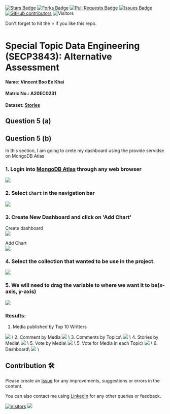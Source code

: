 <a href="https://github.com/drshahizan/SECP3843/stargazers"><img src="https://img.shields.io/github/stars/drshahizan/SECP3843" alt="Stars Badge"/></a>
<a href="https://github.com/drshahizan/SECP3843/network/members"><img src="https://img.shields.io/github/forks/drshahizan/SECP3843" alt="Forks Badge"/></a>
<a href="https://github.com/drshahizan/SECP3843/pulls"><img src="https://img.shields.io/github/issues-pr/drshahizan/SECP3843" alt="Pull Requests Badge"/></a>
<a href="https://github.com/drshahizan/SECP3843/issues"><img src="https://img.shields.io/github/issues/drshahizan/SECP3843" alt="Issues Badge"/></a>
<a href="https://github.com/drshahizan/SECP3843/graphs/contributors"><img alt="GitHub contributors" src="https://img.shields.io/github/contributors/drshahizan/SECP3843?color=2b9348"></a>
![Visitors](https://api.visitorbadge.io/api/visitors?path=https%3A%2F%2Fgithub.com%2Fdrshahizan%2FSECP3843&labelColor=%23d9e3f0&countColor=%23697689&style=flat)


Don't forget to hit the :star: if you like this repo.

# Special Topic Data Engineering (SECP3843): Alternative Assessment

#### Name: Vincent Boo Ee Khai
#### Matric No.: A20EC0231
#### Dataset: [Stories](https://github.com/drshahizan/dataset/tree/main/mongodb/07-stories)
## Question 5 (a)
## Question 5 (b)
In this section, I am going to crete my dashboard using the provide servidse on MongoDB Atlas
### 1. Login into [MongoDB Atlas](https://account.mongodb.com/account/login?nds=true) through any web browser
<img src="https://github.com/drshahizan/SECP3843/assets/120615951/2f8bd64a-a420-493d-8791-97c1cc0a5fb0"/>

### 2. Select `Chart` in the navigation bar
<img src="https://github.com/drshahizan/SECP3843/assets/120615951/2abffb6f-befa-4c77-9a40-8d9c167be5de"/>

### 3. Create New Dashboard and click on 'Add Chart'
Create dashboard\
<img src="https://github.com/drshahizan/SECP3843/assets/120615951/ecece719-b236-4c84-84c5-0a8832479c32"></img>

Add Chart\
<img src="https://github.com/drshahizan/SECP3843/assets/120615951/ff3edd76-3303-40a1-bc67-e0f7b951fa7f"/>

### 4. Select the collection that wanted to be use in the project.
<img src="https://github.com/drshahizan/SECP3843/assets/120615951/458daa91-2e11-4cb5-9ac9-d2318e5c8f65"/>

### 5. We will need to drag the variable to where we want it to be(x-axis, y-axis)
<img src="https://github.com/drshahizan/SECP3843/assets/120615951/14d2bf72-1e2e-4ed8-a8c6-8ce75e401442"/>

### Results:
1. Media published by Top 10 Writters
<img src="https://github.com/drshahizan/SECP3843/assets/120615951/f7f66aba-8e97-475a-95f3-24594ff89627"/>
\
2. Comment by Media
<img src="https://github.com/drshahizan/SECP3843/assets/120615951/701b1c48-6843-4c83-b1ba-d8a01c779c93"/>
\
3. Comments by Topics\
<img src="https://github.com/drshahizan/SECP3843/assets/120615951/ab2dfe5a-7202-4b41-bb41-24bbefc180c9"/>
\
4. Stories by Media\
<img src="https://github.com/drshahizan/SECP3843/assets/120615951/1f9980ad-f046-4ef9-9d78-9197c43c413d"/>
\
5. Vote by Media\
<img src="https://github.com/drshahizan/SECP3843/assets/120615951/971a505f-3bcc-4cad-9b6e-42db19615564"/>
\
5. Vote for Media in each Topic\
<img src="https://github.com/drshahizan/SECP3843/assets/120615951/5f25cc90-b0f2-4150-8b15-f5cecb114176"/>
\
6. Dashboard\
<img src="https://github.com/drshahizan/SECP3843/assets/120615951/880867f7-a519-49fc-ad20-8ead932dafac"/>
\




## Contribution 🛠️
Please create an [Issue](https://github.com/drshahizan/special-topic-data-engineering/issues) for any improvements, suggestions or errors in the content.

You can also contact me using [Linkedin](https://www.linkedin.com/in/drshahizan/) for any other queries or feedback.

[![Visitors](https://api.visitorbadge.io/api/visitors?path=https%3A%2F%2Fgithub.com%2Fdrshahizan&labelColor=%23697689&countColor=%23555555&style=plastic)](https://visitorbadge.io/status?path=https%3A%2F%2Fgithub.com%2Fdrshahizan)
![](https://hit.yhype.me/github/profile?user_id=81284918)




